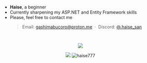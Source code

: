- **Haise**, a beginner
- Currently sharpening my ASP.NET and Entity Framework skills
- Please, feel free to contact me
  > Email: [gashimabucoro@proton.me](mailto:gashimabucoro@proton.me) &nbsp;&middot;&nbsp; Discord: [@.haise_san](https://discord.com/users/374337303897702401)
<br>
<p align="center">
  <img src="https://skillicons.dev/icons?i=cs,dotnet,java,ts,py,bash"/>
</p>

<p align="center">
<img src="https://github-readme-stats.vercel.app/api/top-langs/?username=haise777&layout=donut&hide=shell,smalltalk&theme=tokyonight&hide_border=true&card_width=200"/>
<img src="https://github-readme-streak-stats.herokuapp.com/?user=haise777&theme=tokyonight&card_height=215&card_width=450&hide_border=true" alt="haise777"/>
</p>
